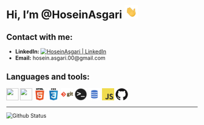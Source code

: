 <h1>Hi, I’m @HoseinAsgari <img height="35px" src="https://github.com/HoseinAsgari/HoseinAsgari/blob/main/hello.gif" /> </h1>

<h2>Contact with me:</h2>
<ul>
  <li><b>LinkedIn:</b> <a style="height: 27px" href="https://www.linkedin.com/in/hosein-asgari">
<img alt="HoseinAsgari | LinkedIn" src="https://camo.githubusercontent.com/d659d2bac00c01b42bffbae84bdc121e828b8fecd5b4949ffa2575f5d9e4a371/68747470733a2f2f63646e2e6a7364656c6976722e6e65742f6e706d2f73696d706c652d69636f6e734076332f69636f6e732f6c696e6b6564696e2e737667" data-canonical-src="https://cdn.jsdelivr.net/npm/simple-icons@v3/icons/linkedin.svg" style="max-width: 100%;" width="22px">
    </a></li>
<li><b>Email:</b> hosein.asgari.00@gmail.com</li></ul>

<h2>Languages and tools:</h2>
<p><img height="32" width="32" src="https://user-images.githubusercontent.com/674621/71187801-14e60a80-2280-11ea-94c9-e56576f76baf.png">
<img height="32" width="32" src="https://wpguru.co.uk/wp-content/uploads/2020/04/dotnet-logo.png">
<img height="32" width="32" src="https://raw.githubusercontent.com/github/explore/80688e429a7d4ef2fca1e82350fe8e3517d3494d/topics/html/html.png">
<img height="32" width="32" src="https://raw.githubusercontent.com/github/explore/80688e429a7d4ef2fca1e82350fe8e3517d3494d/topics/css/css.png">
<img height="32" width="32" src="https://raw.githubusercontent.com/github/explore/80688e429a7d4ef2fca1e82350fe8e3517d3494d/topics/git/git.png">
<img height="32" width="32" src="https://raw.githubusercontent.com/github/explore/d92924b1d925bb134e308bd29c9de6c302ed3beb/topics/terminal/terminal.png">
<img height="32" width="32" src="https://raw.githubusercontent.com/github/explore/80688e429a7d4ef2fca1e82350fe8e3517d3494d/topics/sql/sql.png">
<img height="32" width="32" src="https://raw.githubusercontent.com/github/explore/80688e429a7d4ef2fca1e82350fe8e3517d3494d/topics/javascript/javascript.png">
<img height="32" width="32" src="https://raw.githubusercontent.com/github/explore/78df643247d429f6cc873026c0622819ad797942/topics/github/github.png"></p>

<hr />

<p align="left">
  <img src="https://github-readme-stats.vercel.app/api?username=HoseinAsgari&show_icons=true&hide_border=true&count_private=true&theme=radical" alt="Github Status" />
</p>
